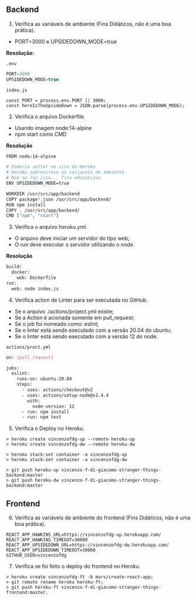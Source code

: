 ## Backend
1. Verifica as variáveis de ambiente (Fins Didáticos, não é uma boa prática).
- PORT=3000 e UPSIDEDOWN_MODE=true

**Resolução:**

`.env`
```js
PORT=3000
UPSIDEDOWN_MODE=true
```

`index.js`
```
const PORT = process.env.PORT || 3000;
const hereIsTheUpsideDown = JSON.parse(process.env.UPSIDEDOWN_MODE);
```

2. Verifica o arquivo Dockerfile.
- Usando imagem node:14-alpine
- npm start como CMD

**Resolução**

```sh
FROM node:14-alpine

# Poderia settar no site do Heroku
# Heroku sobrescreve as variaveis de ambiente
# Nao se faz isso... fins educativos
ENV UPSIDEDOWN_MODE=true

WORKDIR /usr/src/app/backend
COPY package*.json /usr/src/app/backend/
RUN npm install
COPY . /usr/src/app/backend/
CMD ["npm", "start"] 
```

3. Verifica o arquivo heruku.yml.
- O arquivo deve iniciar um servidor do tipo web;
- O run deve executar o servidor utilizando o node.

**Resolução**

```sh
build:
  docker:
    web: Dockerfile
run:
  web: node index.js 
```

4. Verifica action de Linter para ser executada no GitHub.
- Se o arquivo ./actions/project.yml existe;
- Se a Action é acionada somente em pull_request;
- Se o job foi nomeado como: eslint;
- Se o linter está sendo executado com a versão 20.04 do ubuntu;
- Se o linter está sendo executado com a versão 12 do node.

`actions/proct.yml`
```sh
on: [pull_request]

jobs:
  eslint:
    runs-on: ubuntu-20.04
    steps:
      - uses: actions/checkout@v2
      - uses: actions/setup-node@v1.4.4
        with:
          node-version: 12
      - run: npm install
      - run: npm test 
```

5. Verifica o Deploy no Heroku.
```
> heroku create vincenzofdg-up --remote heroku-up
> heroku create vincenzofdg-dw --remote heroku-dw

> heroku stack:set container -a vincenzofdg-up
> heroku stack:set container -a vincenzofdg-dw

> git push heroku-up vincenzo-f-di-giacomo-stranger-things-backend:master
> git push heroku-dw vincenzo-f-di-giacomo-stranger-things-backend:master
```

## Frontend
6. Verifica as variáveis de ambiente do frontend (Fins Didáticos, não é uma boa prática).
```
REACT_APP_HAWKINS_URL=https://vincenzofdg-up.herokuapp.com/
REACT_APP_HAWKINS_TIMEOUT=30000
REACT_APP_UPSIDEDOWN_URL=https://vincenzofdg-dw.herokuapp.com/
REACT_APP_UPSIDEDOWN_TIMEOUT=30000
GITHUB_USER=vincenzofdg
```

7. Verifica se foi feito o deploy do frontend no Heroku.
```
> heroku create vincenzofdg-ft -b mars/create-react-app;
> git remote rename heroku heroku-ft;
> git push heroku-ft vincenzo-f-di-giacomo-stranger-things-frontend:master.
```
